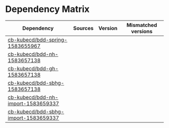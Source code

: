 # Dependency Matrix

Dependency | Sources | Version | Mismatched versions
---------- | ------- | ------- | -------------------
[cb-kubecd/bdd-spring-1583655967](https://github.com/cb-kubecd/bdd-spring-1583655967.git) |  | []() | 
[cb-kubecd/bdd-nh-1583657138](https://github.com/cb-kubecd/bdd-nh-1583657138.git) |  | []() | 
[cb-kubecd/bdd-gh-1583657138](https://github.com/cb-kubecd/bdd-gh-1583657138.git) |  | []() | 
[cb-kubecd/bdd-sbhg-1583657138](https://github.com/cb-kubecd/bdd-sbhg-1583657138.git) |  | []() | 
[cb-kubecd/bdd-nh-import-1583659337](https://github.com/cb-kubecd/bdd-nh-import-1583659337.git) |  | []() | 
[cb-kubecd/bdd-sbhg-import-1583659337](https://github.com/cb-kubecd/bdd-sbhg-import-1583659337.git) |  | []() | 
